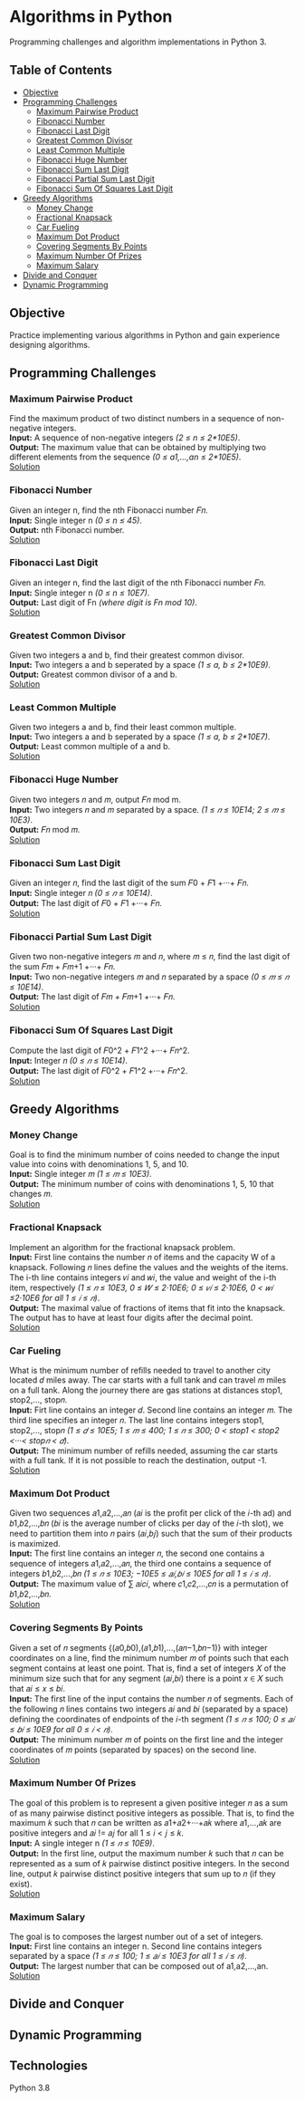 # Algorithms in Python
Programming challenges and algorithm implementations in Python 3.

## Table of Contents
* [Objective](#objective)
* [Programming Challenges](#programming-challenges)
  - [Maximum Pairwise Product](#maximum-pairwise-product)
  - [Fibonacci Number](#fibonacci-number)
  - [Fibonacci Last Digit](#fibonacci-last-digit)
  - [Greatest Common Divisor](#greatest-common-divisor)
  - [Least Common Multiple](#least-common-multiple)
  - [Fibonacci Huge Number](#fibonacci-huge-number)
  - [Fibonacci Sum Last Digit](#fibonacci-sum-last-digit)
  - [Fibonacci Partial Sum Last Digit](#fibonacci-partial-sum-last-digit)
  - [Fibonacci Sum Of Squares Last Digit](#fibonacci-sum-of-squares-last-digit)
* [Greedy Algorithms](#greedy-algorithms)
  - [Money Change](#money-change)
  - [Fractional Knapsack](#fractinal-knapsack)
  - [Car Fueling](#car-fueling)
  - [Maximum Dot Product](#maximum-dot-product)
  - [Covering Segments By Points](#covering-segments-by-points)
  - [Maximum Number Of Prizes](#maximum-number-of-prizes)
  - [Maximum Salary](#maximum-salary)
* [Divide and Conquer](#divide-and-conquer)
* [Dynamic Programming](#dynamic-programming)

## Objective
Practice implementing various algorithms in Python and gain experience designing algorithms.

## Programming Challenges

### Maximum Pairwise Product
Find the maximum product of two distinct numbers in a sequence of non-negative integers.  
**Input:** A sequence of non-negative integers _(2 ≤ n ≤ 2*10E5)_.  
**Output:** The maximum value that can be obtained by multiplying two different elements from the sequence 
_(0 ≤ a1,...,an ≤ 2*10E5)_.  
[Solution](max_pairwise_product.py "max_pairwise_product.py")

### Fibonacci Number
Given an integer n, find the nth Fibonacci number 𝐹𝑛.  
**Input:** Single integer n _(0 ≤ n ≤ 45)_.  
**Output:** nth Fibonacci number.  
[Solution](fibonacci.py "fibonacci.py")

### Fibonacci Last Digit
Given an integer n, find the last digit of the nth Fibonacci number 𝐹𝑛.  
**Input:** Single integer n _(0 ≤ n ≤ 10E7)_.  
**Output:** Last digit of Fn _(where digit is Fn mod 10)_.  
[Solution](fibonacci_last_digit.py "fibonacci_last_digit.py")

### Greatest Common Divisor
Given two integers a and b, find their greatest common divisor.  
**Input:** Two integers a and b seperated by a space _(1 ≤ a, b ≤ 2*10E9)_.  
**Output:** Greatest common divisor of a and b.  
[Solution](gcd.py "gcd.py")

### Least Common Multiple
Given two integers a and b, find their least common multiple.  
**Input:** Two integers a and b seperated by a space _(1 ≤ a, b ≤ 2*10E7)_.  
**Output:** Least common multiple of a and b.  
[Solution](lcm.py "lcm.py")

### Fibonacci Huge Number
Given two integers 𝑛 and 𝑚, output 𝐹𝑛 mod m.  
**Input:** Two integers 𝑛 and 𝑚 separated by a space. _(1 ≤ 𝑛 ≤ 10E14; 2 ≤ 𝑚 ≤ 10E3)_.  
**Output:** 𝐹𝑛 mod 𝑚.  
[Solution](fibonacci_huge.py "fibonacci_huge.py")

### Fibonacci Sum Last Digit
Given an integer 𝑛, find the last digit of the sum 𝐹0 + 𝐹1 +···+ 𝐹𝑛.  
**Input:** Single integer 𝑛 _(0 ≤ 𝑛 ≤ 10E14)_.  
**Output:** The last digit of 𝐹0 + 𝐹1 +···+ 𝐹𝑛.  
[Solution](fibonacci_sum_last_digit.py "fibonacci_sum_last_digit.py")

### Fibonacci Partial Sum Last Digit
Given two non-negative integers 𝑚 and 𝑛, where 𝑚 ≤ 𝑛, find the last digit of the sum 𝐹𝑚 + 𝐹𝑚+1 +···+ 𝐹𝑛.  
**Input:** Two non-negative integers 𝑚 and 𝑛 separated by a space _(0 ≤ 𝑚 ≤ 𝑛 ≤ 10E14)_.  
**Output:** The last digit of 𝐹𝑚 + 𝐹𝑚+1 +···+ 𝐹𝑛.  
[Solution](fibonacci_partial_sum.py "fibonacci_partial_sum.py")

### Fibonacci Sum Of Squares Last Digit
Compute the last digit of 𝐹0^2 + 𝐹1^2 +···+ 𝐹𝑛^2.  
**Input:** Integer 𝑛 _(0 ≤ 𝑛 ≤ 10E14)_.  
**Output:** The last digit of 𝐹0^2 + 𝐹1^2 +···+ 𝐹𝑛^2.  
[Solution](fibonacci_sum_squares.py "fibonacci_sum_squares.py")


## Greedy Algorithms

### Money Change
Goal is to find the minimum number of coins needed to change the input value into coins with denominations 1, 5, and 10.  
**Input:** Single integer 𝑚 _(1 ≤ 𝑚 ≤ 10E3)_.  
**Output:** The minimum number of coins with denominations 1, 5, 10 that changes 𝑚.  
[Solution](change.py "change.py")

### Fractional Knapsack
Implement an algorithm for the fractional knapsack problem.  
**Input:** First line contains the number 𝑛 of items and the capacity W of a knapsack. Following 𝑛 lines define the 
values and the weights of the items. The i-th line contains integers 𝑣𝑖 and 𝑤𝑖, the value and weight of the i-th item, 
respectively _(1 ≤ 𝑛 ≤ 10E3, 0 ≤ 𝑊 ≤ 2·10E6; 0 ≤ 𝑣𝑖 ≤ 2·10E6, 0 < 𝑤𝑖 ≤2·10E6 for all 1 ≤ 𝑖 ≤ 𝑛)_.  
**Output:** The maximal value of fractions of items that fit into the knapsack. The output has to have at least four 
digits after the decimal point.  
[Solution](fractional_knapsack.py "fractional_knapsack.py")

### Car Fueling
What is the minimum number of refills needed to travel to another city located 𝑑 miles away. The car starts with a full 
tank and can travel 𝑚 miles on a full tank. Along the journey there are gas stations at distances stop1, stop2,..., stop𝑛.  
**Input:** Firt line contains an integer 𝑑. Second line contains an integer 𝑚. The third line specifies an integer 𝑛. 
The last line contains integers stop1, stop2,..., stop𝑛 _(1 ≤ 𝑑 ≤ 10E5; 1 ≤ 𝑚 ≤ 400; 1 ≤ 𝑛 ≤ 300; 0 < stop1 < stop2 
<···< stop𝑛 < 𝑑)_.  
**Output:** The minimum number of refills needed, assuming the car starts with a full tank. If it is not possible to 
reach the destination, output -1.  
[Solution](car_fueling.py "car_fueling.py")

### Maximum Dot Product
Given two sequences 𝑎1,𝑎2,...,𝑎𝑛 (𝑎𝑖 is the profit per click of the 𝑖-th ad) and 𝑏1,𝑏2,...,𝑏𝑛 (𝑏𝑖 is the average number of 
clicks per day of the 𝑖-th slot), we need to partition them into 𝑛 pairs (𝑎𝑖,𝑏𝑗) such that the sum of their products is 
maximized.  
**Input:** The first line contains an integer 𝑛, the second one contains a sequence of integers 𝑎1,𝑎2,...,𝑎𝑛, the third 
one contains a sequence of integers 𝑏1,𝑏2,...,𝑏𝑛 _(1 ≤ 𝑛 ≤ 10E3; −10E5 ≤ 𝑎𝑖,𝑏𝑖 ≤ 10E5 for all 1 ≤ 𝑖 ≤ 𝑛)_.  
**Output:** The maximum value of ∑︀ 𝑎𝑖𝑐𝑖, where 𝑐1,𝑐2,...,𝑐𝑛 is a permutation of 𝑏1,𝑏2,...,𝑏𝑛.  
[Solution](dot_product.py "dot_product.py")

### Covering Segments By Points
Given a set of 𝑛 segments {(𝑎0,𝑏0),(𝑎1,𝑏1),...,(𝑎𝑛−1,𝑏𝑛−1)} with integer coordinates on a line, find the minimum number 𝑚 
of points such that each segment contains at least one point. That is, find a set of integers 𝑋 of the minimum size such 
that for any segment (𝑎𝑖,𝑏𝑖) there is a point 𝑥 ∈ 𝑋 such that 𝑎𝑖 ≤ 𝑥 ≤ 𝑏𝑖.  
**Input:** The first line of the input contains the number 𝑛 of segments. Each of the following 𝑛 lines contains two 
integers 𝑎𝑖 and 𝑏𝑖 (separated by a space) defining the coordinates of endpoints of the 𝑖-th segment _(1 ≤ 𝑛 ≤ 100; 0 ≤ 𝑎𝑖 
≤ 𝑏𝑖 ≤ 10E9 for all 0 ≤ 𝑖 < 𝑛)_.  
**Output:** The minimum number 𝑚 of points on the first line and the integer coordinates of 𝑚 points (separated by 
spaces) on the second line.  
[Solution](covering_segments.py "covering_segments.py")

### Maximum Number Of Prizes
The goal of this problem is to represent a given positive integer 𝑛 as a sum of as many pairwise distinct positive 
integers as possible. That is, to find the maximum 𝑘 such that 𝑛 can be written as 𝑎1+𝑎2+···+𝑎𝑘 where 𝑎1,...,𝑎𝑘 are 
positive integers and 𝑎𝑖 != 𝑎𝑗 for all 1 ≤ 𝑖 < 𝑗 ≤ 𝑘.  
**Input:** A single integer n _(1 ≤ 𝑛 ≤ 10E9)_.  
**Output:** In the first line, output the maximum number 𝑘 such that 𝑛 can be represented as a sum of 𝑘 pairwise distinct 
positive integers. In the second line, output 𝑘 pairwise distinct positive integers that sum up to 𝑛 (if they exist).  
[Solution](different_summands.py "different_summands.py")

### Maximum Salary
The goal is to composes the largest number out of a set of integers.  
**Input:** First line contains an integer n. Second line contains integers separated by a space _(1 ≤ 𝑛 ≤ 100; 1 ≤ 𝑎𝑖 ≤ 
10E3 for all 1 ≤ 𝑖 ≤ 𝑛)_.  
**Output:** The largest number that can be composed out of a1,a2,...,an.  
[Solution](largest_number.py "largest_number.py")


## Divide and Conquer

## Dynamic Programming

## Technologies
Python 3.8
